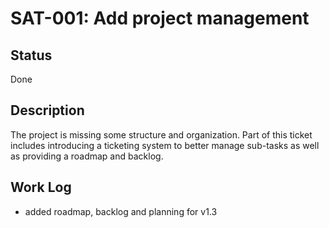 # SAT-001: Add project management

## Status

Done

## Description

The project is missing some structure and organization. Part of this ticket
includes introducing a ticketing system to better manage sub-tasks as well as
providing a roadmap and backlog.

## Work Log

- added roadmap, backlog and planning for v1.3
